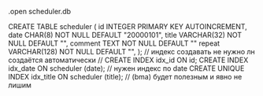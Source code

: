 .open scheduler.db

CREATE TABLE scheduler (
    id INTEGER PRIMARY KEY AUTOINCREMENT,
    date CHAR(8) NOT NULL DEFAULT "20000101", 
    title VARCHAR(32) NOT NULL DEFAULT "",
    comment TEXT NOT NULL DEFAULT ""
    repeat VARCHAR(128) NOT NULL DEFAULT "",
);
// индекс создавать не нужно лн создаётся автоматически
// CREATE INDEX idx_id ON id; 
CREATE INDEX idx_date ON scheduler (date); // нужен индекс по date
CREATE UNIQUE INDEX idx_title ON scheduler (title); // (bma) будет полезным и явно не лишим

